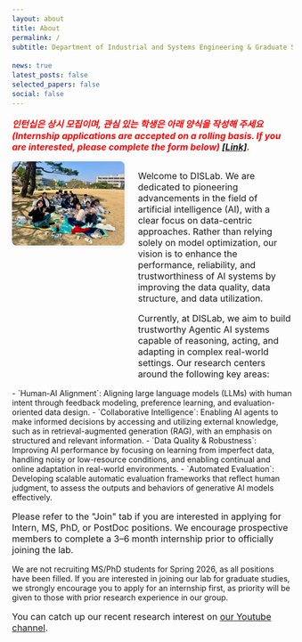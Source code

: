 ```yaml
---
layout: about
title: About
permalink: /
subtitle: Department of Industrial and Systems Engineering & Graduate School of Data Science, KAIST, South Korea

news: true
latest_posts: false
selected_papers: false
social: false
---
```


<style>
.responsive-flex {
  display: flex;
  flex-direction: row;
  flex-wrap: wrap;
  align-items: flex-start;
  gap: 1.5rem;
  margin-bottom: 2rem;
}

/* 이미지 영역 */
.responsive-flex .img-col {
  flex: 1 1 40%;
  max-width: 400px;
}

/* 텍스트 영역 */
.responsive-flex .text-col {
  flex: 1 1 55%;
}

/* 모바일에서 세로 정렬 */
@media (max-width: 768px) {
  .responsive-flex {
    flex-direction: column;
  }

  .responsive-flex .img-col,
  .responsive-flex .text-col {
    flex: 1 1 100%;
    max-width: 100%;
  }
}

.responsive-flex img {
  width: 100%;
  height: auto;
  border-radius: 8px;
  box-shadow: 0 0 10px rgba(0,0,0,0.1);
}
</style>

<p style="font-size: 1.0rem; margin-top: 1.0rem; color: red; font-weight: bold; font-style: italic;">
인턴십은 상시 모집이며, 관심 있는 학생은 아래 양식을 작성해 주세요 (Internship applications are accepted on a rolling basis. If you are interested, please complete the form below) <a href="https://docs.google.com/forms/d/e/1FAIpQLSezVnp3eepLI4CTD3_lLABNwDtvFue6EqhXKq1zhK5zLW9ZsQ/viewform?usp=sharing&ouid=114425768257170495941" target="_blank">[Link]</a>.
</p>

<div class="responsive-flex">
  <div class="img-col">
    <img src="/assets/img/kaist2.png" alt="Project 1">
  </div>
  <div class="text-col">
    <p style="font-size: 1.0rem; margin-bottom: 0.5rem;">
      Welcome to DISLab. We are dedicated to pioneering advancements in the field of artificial intelligence (AI), with a clear focus on data-centric approaches. Rather than relying solely on model optimization, our vision is to enhance the performance, reliability, and trustworthiness of AI systems by improving the data quality, data structure, and data utilization.
    </p>
    <p style="font-size: 1.0rem; margin-bottom: -1.0rem;">
      Currently, at DISLab, we aim to build trustworthy Agentic AI systems capable of reasoning, acting, and adapting in complex real-world settings. Our research centers around the following key areas: 
    </p>
  </div>
</div>
- `Human-AI Alignment`: Aligning large language models (LLMs) with human intent through feedback modeling, preference learning, and evaluation-oriented data design.  
- `Collaborative Intelligence`: Enabling AI agents to make informed decisions by accessing and utilizing external knowledge, such as in retrieval-augmented generation (RAG), with an emphasis on structured and relevant information.  
- `Data Quality & Robustness`: Improving AI performance by focusing on learning from imperfect data, handling noisy or low-resource conditions, and enabling continual and online adaptation in real-world environments.  
- `Automated Evaluation`: Developing scalable automatic evaluation frameworks that reflect human judgment, to assess the outputs and behaviors of generative AI models effectively.

<p style="font-size: 1.0rem; margin-top: 1.0rem;">
Please refer to the "Join" tab if you are interested in applying for Intern, MS, PhD, or PostDoc positions. We encourage prospective members to complete a 3–6 month internship prior to officially joining the lab.
</p>


We are not recruiting MS/PhD students for Spring 2026, as all positions have been filled. If you are interested in joining our lab for graduate studies, we strongly encourage you to apply for an internship first, as priority will be given to those with prior research experience in our group.


<p style="font-size: 1.0rem;">
You can catch up our recent research interest on <a href="https://www.youtube.com/channel/UCrEpnN7_2BmrHsPWns_Vx3Q" target="_blank">our Youtube channel</a>.
</p>
